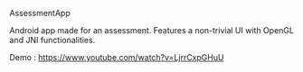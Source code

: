 AssessmentApp

Android app made for an assessment. Features a non-trivial UI with OpenGL and JNI functionalities.

Demo : https://www.youtube.com/watch?v=LjrrCxpGHuU 